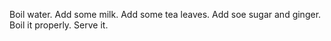 Boil water.
Add some milk.
Add some tea leaves.
Add soe sugar and ginger.
Boil it properly.
Serve it.